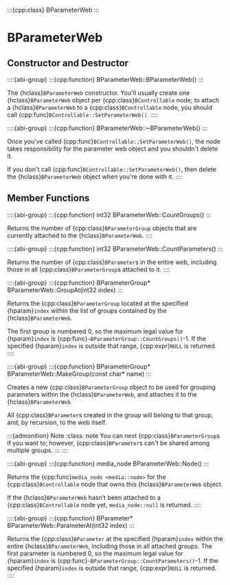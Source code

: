 :::{cpp:class} BParameterWeb
:::

# BParameterWeb

## Constructor and Destructor

::::{abi-group}
:::{cpp:function} BParameterWeb::BParameterWeb()
:::

The {hclass}`BParameterWeb` constructor. You'll usually create one
{hclass}`BParameterWeb` object per {cpp:class}`BControllable` node; to
attach a {hclass}`BParameterWeb` to a {cpp:class}`BControllable` node, you
should call {cpp:func}`BControllable::SetParameterWeb()`.
::::

::::{abi-group}
:::{cpp:function} BParameterWeb::~BParameterWeb()
:::

Once you've called {cpp:func}`BControllable::SetParameterWeb()`, the node
takes responsibility for the parameter web object and you shouldn't delete
it.

If you don't call {cpp:func}`BControllable::SetParameterWeb()`, then
delete the {hclass}`BParameterWeb` object when you're done with it.
::::

## Member Functions

::::{abi-group}
:::{cpp:function} int32 BParameterWeb::CountGroups()
:::

Returns the number of {cpp:class}`BParameterGroup` objects that are
currently attached to the {hclass}`BParameterWeb`.
::::

::::{abi-group}
:::{cpp:function} int32 BParameterWeb::CountParameters()
:::

Returns the number of {cpp:class}`BParameter`s in the entire web,
including those in all {cpp:class}`BParameterGroup`s attached to it.
::::

::::{abi-group}
:::{cpp:function} BParameterGroup* BParameterWeb::GroupAt(int32 index)
:::

Returns the {cpp:class}`BParameterGroup` located at the specified
{hparam}`index` within the list of groups contained by the
{hclass}`BParameterWeb`.

The first group is numbered 0, so the maximum legal value for
{hparam}`index` is {cpp:func}`~BParameterGroup::CountGroups()`-1. If the
specified {hparam}`index` is outside that range, {cpp:expr}`NULL` is
returned.
::::

::::{abi-group}
:::{cpp:function} BParameterGroup* BParameterWeb::MakeGroup(const char* name)
:::

Creates a new {cpp:class}`BParameterGroup` object to be used for grouping
parameters within the {hclass}`BParameterWeb`, and attaches it to the
{hclass}`BParameterWeb`.

All {cpp:class}`BParameter`s created in the group will belong to that
group, and, by recursion, to the web itself.

:::{admonition} Note
:class: note
You can nest {cpp:class}`BParameterGroup`s if you want to; however,
{cpp:class}`BParameter`s can't be shared among multiple groups.
:::
::::

::::{abi-group}
:::{cpp:function} media_node BParameterWeb::Node()
:::

Returns the {cpp:func}`media_node <media::node>` for the
{cpp:class}`BControllable` node that owns this {hclass}`BParameterWeb`
object.

If the {hclass}`BParameterWeb` hasn't been attached to a
{cpp:class}`BControllable` node yet, `media_node::null` is returned.
::::

::::{abi-group}
:::{cpp:function} BParameter* BParameterWeb::ParameterAt(int32 index)
:::

Returns the {cpp:class}`BParameter` at the specified {hparam}`index`
within the entire {hclass}`BParameterWeb`, including those in all attached
groups. The first parameter is numbered 0, so the maximum legal value for
{hparam}`index` is {cpp:func}`~BParameterGroup::CountParameters()`-1. If
the specified {hparam}`index` is outside that range, {cpp:expr}`NULL` is
returned.
::::
